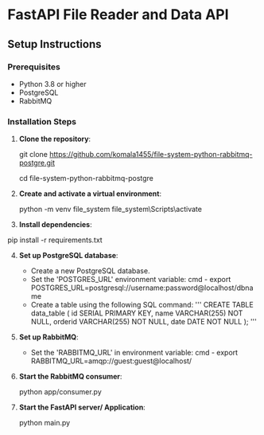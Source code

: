 # FastAPI File Reader and Data API

## Setup Instructions

### Prerequisites
- Python 3.8 or higher
- PostgreSQL
- RabbitMQ

### Installation Steps

1. **Clone the repository**:
   
   git clone https://github.com/komala1455/file-system-python-rabbitmq-postgre.git
   
   cd file-system-python-rabbitmq-postgre

3. **Create and activate a virtual environment**:

   python -m venv file_system
   file_system\\Scripts\\activate

4. **Install dependencies**:
  
  pip install -r requirements.txt

4. **Set up PostgreSQL database**:
    - Create a new PostgreSQL database.
    - Set the 'POSTGRES_URL' environment variable:
      cmd - export POSTGRES_URL=postgresql://username:password@localhost/dbname
    - Create a table using the following SQL command:
      '''
      CREATE TABLE data_table (
          id SERIAL PRIMARY KEY,
          name VARCHAR(255) NOT NULL,
          orderid VARCHAR(255) NOT NULL,
          date DATE NOT NULL
      ); '''

5. **Set up RabbitMQ**:
    - Set the 'RABBITMQ_URL' in environment variable:
     cmd - export RABBITMQ_URL=amqp://guest:guest@localhost/


6. **Start the RabbitMQ consumer**:

   python app/consumer.py

7. **Start the FastAPI server/ Application**:
 
   python main.py

   


    


